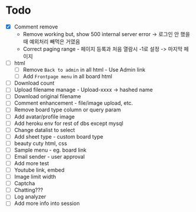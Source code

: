 # Todo

* [x] Comment remove
    - Remove working but, show 500 internal server error -> 로그인 안 했을때 예외처리 빼먹은 거였음
    - Correct paging range - 페이지 등록과 처음 열람시 -1로 설정 -> 마지막 페이지
* [ ] html
    * [ ] Remove `Back to admin` in all html - Use Admin link
    * [ ] Add `Frontpage menu` in all board html
* [ ] Download count
* [ ] Upload filename manage - Upload-xxxx -> hashed name
* [ ] Download original filename
* [ ] Comment enhancement - file/image upload, etc.
* [ ] Remove board type column or query param
* [ ] Add avatar/profile image
* [ ] Add heroku env for rest of dbs except mysql
* [ ] Change datalist to select
* [ ] Add sheet type - custom board type
* [ ] beauty cuty html, css
* [ ] Sample menu - eg. board link
* [ ] Email sender - user approval
* [ ] Add more test
* [ ] Youtube link, embed
* [ ] Image limit width
* [ ] Captcha
* [ ] Chatting???
* [ ] Log analyzer
* [ ] Add more info into session